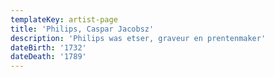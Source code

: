 ```yaml
---
templateKey: artist-page
title: 'Philips, Caspar Jacobsz'
description: 'Philips was etser, graveur en prentenmaker'
dateBirth: '1732'
dateDeath: '1789'
---
```


